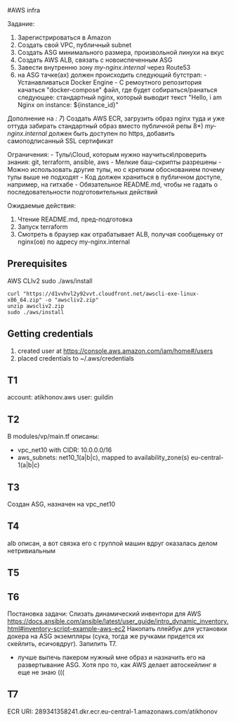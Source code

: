 #AWS infra

Задание:
1) Зарегистрироваться в Amazon
2) Создать свой VPC, публичный subnet
3) Создать ASG минимального размера, произвольной линухи на вкус
4) Создать AWS ALB, связать c новоиспеченным ASG
5) Завести внутренню зону *my-nginx.internal*  через Route53
6) на ASG тачке(ах) должен происходить следующий бутстрап:
        - Устанавливаться Docker Engine
        - С ремоутного репозитория качаться "docker-compose" файл, где будет собираться/ранаться следующее:
              стандартный nginx, который выводит текст "Hello, i am Nginx on instance: ${instance_id}"

Дополнение на *:
7*) Создать AWS ECR, загрузить образ nginx туда и уже оттуда забирать стандартный образ вместо публичной репы
8*) *my-nginx.internal* должен быть доступен по https, добавить самоподписанный SSL сертификат

Ограничения:
    -    Тулы\Cloud, которым нужно научиться\проверить знания: git, terraform, ansible, aws
    -    Мелкие баш-скрипты разрешены
    -       Можно использовать другие тулы, но с крепким обоснованием почему тулы выше не подходят
    -    Код должен храниться в публичном доступе, например, на гитхабе
    -    Обязательное README.md, чтобы не гадать о последовательности  подготовительных действий

Ожидаемые действия:
1. Чтение README.md, пред-подготовка
2. Запуск terraform
3. Смотреть в браузер как отрабатывает ALB, получая сообщеньку от nginx(ов) по адресу my-nginx.internal

## Prerequisites

AWS CLIv2
sudo ./aws/install
```
curl "https://d1vvhvl2y92vvt.cloudfront.net/awscli-exe-linux-x86_64.zip" -o "awscliv2.zip"
unzip awscliv2.zip
sudo ./aws/install
```

## Getting credentials

1. created user at https://console.aws.amazon.com/iam/home#/users
2. placed credentials to ~/.aws/credentials

## T1
account: atikhonov.aws
user: guildin

## T2
В modules/vp/main.tf описаны:
- vpc_net10 with CIDR: 10.0.0.0/16
- aws_subnets: net10_1(a|b|c), mapped to availability_zone(s) eu-central-1(a|b|c)


## T3
Создан ASG, назначен на vpc_net10

## T4
alb описан, а вот связка его с группой машин вдруг оказалась делом нетривиальным
## T5

## T6
Постановка задачи:
Слизать динамический инвентори для AWS https://docs.ansible.com/ansible/latest/user_guide/intro_dynamic_inventory.html#inventory-script-example-aws-ec2 
Накопать плейбук для установки докера на ASG экземпляры (сука, тогда же ручками придется их скейлить, есичовдруг).
Запилить Т7.
  * лучше выпечь пакером нужный мне образ и назначить его на развертывание ASG. Хотя про то, как AWS делает автоскейлинг я еще не знаю (((

## T7
ECR URI: 289341358241.dkr.ecr.eu-central-1.amazonaws.com/atikhonov
